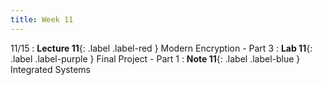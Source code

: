 ```yaml
---
title: Week 11
---
```


11/15
: **Lecture 11**{: .label .label-red } Modern Encryption - Part 3
: **Lab 11**{: .label .label-purple } Final Project - Part 1
: **Note 11**{: .label .label-blue } Integrated Systems